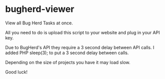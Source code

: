 # bugherd-viewer
View all Bug Herd Tasks at once.


All you need to do is upload this script to your website and plug in your API key.

Due to BugHerd's API they require a 3 second delay between API calls.
I added PHP sleep(3); to put a 3 second delay between calls.

Depending on the size of projects you have it may load slow.

Good luck!

